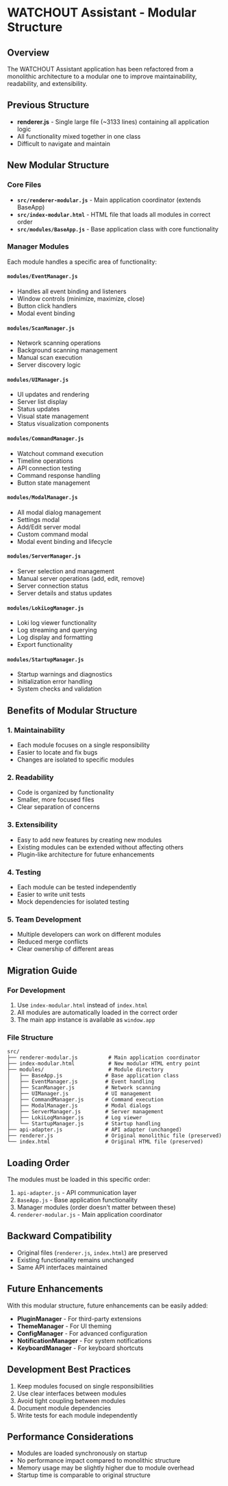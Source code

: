 # WATCHOUT Assistant - Modular Structure

## Overview
The WATCHOUT Assistant application has been refactored from a monolithic architecture to a modular one to improve maintainability, readability, and extensibility.

## Previous Structure
- **renderer.js** - Single large file (~3133 lines) containing all application logic
- All functionality mixed together in one class
- Difficult to navigate and maintain

## New Modular Structure

### Core Files
- **`src/renderer-modular.js`** - Main application coordinator (extends BaseApp)
- **`src/index-modular.html`** - HTML file that loads all modules in correct order
- **`src/modules/BaseApp.js`** - Base application class with core functionality

### Manager Modules
Each module handles a specific area of functionality:

#### **`modules/EventManager.js`**
- Handles all event binding and listeners
- Window controls (minimize, maximize, close)
- Button click handlers
- Modal event binding

#### **`modules/ScanManager.js`**
- Network scanning operations
- Background scanning management
- Manual scan execution
- Server discovery logic

#### **`modules/UIManager.js`**
- UI updates and rendering
- Server list display
- Status updates
- Visual state management
- Status visualization components

#### **`modules/CommandManager.js`**
- Watchout command execution
- Timeline operations
- API connection testing
- Command response handling
- Button state management

#### **`modules/ModalManager.js`**
- All modal dialog management
- Settings modal
- Add/Edit server modal
- Custom command modal
- Modal event binding and lifecycle

#### **`modules/ServerManager.js`**
- Server selection and management
- Manual server operations (add, edit, remove)
- Server connection status
- Server details and status updates

#### **`modules/LokiLogManager.js`**
- Loki log viewer functionality
- Log streaming and querying
- Log display and formatting
- Export functionality

#### **`modules/StartupManager.js`**
- Startup warnings and diagnostics
- Initialization error handling
- System checks and validation

## Benefits of Modular Structure

### 1. **Maintainability**
- Each module focuses on a single responsibility
- Easier to locate and fix bugs
- Changes are isolated to specific modules

### 2. **Readability**
- Code is organized by functionality
- Smaller, more focused files
- Clear separation of concerns

### 3. **Extensibility**
- Easy to add new features by creating new modules
- Existing modules can be extended without affecting others
- Plugin-like architecture for future enhancements

### 4. **Testing**
- Each module can be tested independently
- Easier to write unit tests
- Mock dependencies for isolated testing

### 5. **Team Development**
- Multiple developers can work on different modules
- Reduced merge conflicts
- Clear ownership of different areas

## Migration Guide

### For Development
1. Use `index-modular.html` instead of `index.html`
2. All modules are automatically loaded in the correct order
3. The main app instance is available as `window.app`

### File Structure
```
src/
├── renderer-modular.js          # Main application coordinator
├── index-modular.html           # New modular HTML entry point
├── modules/                     # Module directory
│   ├── BaseApp.js              # Base application class
│   ├── EventManager.js         # Event handling
│   ├── ScanManager.js          # Network scanning
│   ├── UIManager.js            # UI management
│   ├── CommandManager.js       # Command execution
│   ├── ModalManager.js         # Modal dialogs
│   ├── ServerManager.js        # Server management
│   ├── LokiLogManager.js       # Log viewer
│   └── StartupManager.js       # Startup handling
├── api-adapter.js              # API adapter (unchanged)
├── renderer.js                 # Original monolithic file (preserved)
└── index.html                  # Original HTML file (preserved)
```

## Loading Order
The modules must be loaded in this specific order:
1. `api-adapter.js` - API communication layer
2. `BaseApp.js` - Base application functionality
3. Manager modules (order doesn't matter between these)
4. `renderer-modular.js` - Main application coordinator

## Backward Compatibility
- Original files (`renderer.js`, `index.html`) are preserved
- Existing functionality remains unchanged
- Same API interfaces maintained

## Future Enhancements
With this modular structure, future enhancements can be easily added:
- **PluginManager** - For third-party extensions
- **ThemeManager** - For UI theming
- **ConfigManager** - For advanced configuration
- **NotificationManager** - For system notifications
- **KeyboardManager** - For keyboard shortcuts

## Development Best Practices
1. Keep modules focused on single responsibilities
2. Use clear interfaces between modules
3. Avoid tight coupling between modules
4. Document module dependencies
5. Write tests for each module independently

## Performance Considerations
- Modules are loaded synchronously on startup
- No performance impact compared to monolithic structure
- Memory usage may be slightly higher due to module overhead
- Startup time is comparable to original structure
